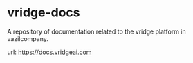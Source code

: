 # vridge-docs
A repository of documentation related to the vridge platform in vazilcompany.

url: https://docs.vridgeai.com
